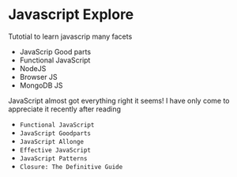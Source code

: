 # Javascript Explore

Tutotial to learn javascrip many facets
* JavaScrip Good parts
* Functional JavaScript
* NodeJS
* Browser JS
* MongoDB JS

JavaScript almost got everything right it seems!  I have only come to appreciate it recently after reading 
* `Functional JavaScript` 
* `JavaScript Goodparts`
* `JavaScript Allonge`
* `Effective JavaScript`
* `JavaScript Patterns`
* `Closure: The Definitive Guide`

